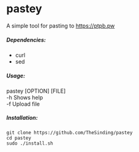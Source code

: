 # pastey
A simple tool for pasting to https://ptpb.pw


##### Dependencies: 
+ curl
+ sed

##### Usage:
pastey [OPTION] [FILE]   
-h Shows help   
-f Upload file   

##### Installation: 
```
git clone https://github.com/TheSinding/pastey   
cd pastey   
sudo ./install.sh
```   
